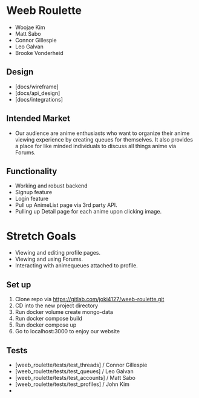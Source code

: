 # Weeb Roulette

* Woojae Kim
* Matt Sabo
* Connor Gillespie
* Leo Galvan
* Brooke Vonderheid

## Design

* [docs/wireframe]
* [docs/api_design]
* [docs/integrations]

## Intended Market

* Our audience are anime enthusiasts who want to organize their anime viewing experience by creating queues for themselves. It also provides a place for like minded individuals to discuss all things anime via Forums.

## Functionality

* Working and robust backend
* Signup feature
* Login feature
* Pull up AnimeList page via 3rd party API.
* Pulling up Detail page for each anime upon clicking image.

# Stretch Goals

* Viewing and editing profile pages.
* Viewing and using Forums.
* Interacting with animequeues attached to profile.

## Set up

1. Clone repo via https://gitlab.com/joki4127/weeb-roulette.git
2. CD into the new project directory
3. Run docker volume create mongo-data
4. Run docker compose build
5. Run docker compose up
6. Go to localhost:3000 to enjoy our website

## Tests

* [weeb_roulette/tests/test_threads] / Connor Gillespie
* [weeb_roulette/tests/test_queues] / Leo Galvan
* [weeb_roulette/tests/test_accounts] / Matt Sabo
* [weeb_roulette/tests/test_profiles] / John Kim
* 
